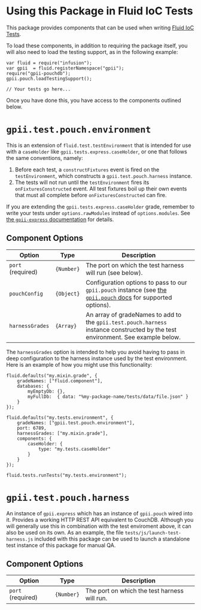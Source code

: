 # Using this Package in Fluid IoC Tests

This package provides components that can be used when writing [Fluid IoC Tests](http://docs.fluidproject.org/infusion/development/IoCTestingFramework.html).

To load these components, in addition to requiring the package itself, you will also need to load the testing support,
as in the following example:

```
var fluid = require("infusion");
var gpii  = fluid.registerNamespace("gpii");
require("gpii-pouchdb");
gpii.pouch.loadTestingSupport();

// Your tests go here...

```

Once you have done this, you have access to the components outlined below.

# `gpii.test.pouch.environment`

This is an extension of `fluid.test.testEnvironment` that is intended for use with a `caseHolder` like
`gpii.tests.express.caseHolder`, or one that follows the same conventions, namely:

1. Before each test, a `constructFixtures` event is fired on the `testEnvironment`, which constructs a `gpii.test.pouch.harness` instance.
2. The tests will not run until the `testEnvironment` fires its `onFixturesConstructed` event.  All test fixtures boil up their own events that must all complete before `onFixturesConstructed` can fire.

If you are extending the `gpii.tests.express.caseHolder` grade, remember to write your tests under  `options.rawModules`
instead of `options.modules`.  See [the `gpii-express` documentation](https://github.com/the-t-in-rtf/gpii-express/) for details.

## Component Options

| Option            | Type       | Description |
| ----------------- | ---------- | ----------- |
| `port` (required) | `{Number}` | The port on which the test harness will run (see below). |
| `pouchConfig`     | `{Object}` | Configuration options to pass to our `gpii.pouch` instance (see [the `gpii.pouch` docs](pouch-component.md) for supported options). |
| `harnessGrades`   | `{Array}`  | An array of gradeNames to add to the `gpii.test.pouch.harness` instance constructed by the test environment. See example below. |

The `harnessGrades` option is intended to help you avoid having to pass in deep configuration to the harness instance
used by the test environment.  Here is an example of how you might use this functionality:

```
fluid.defaults("my.mixin.grade", {
    gradeNames: ["fluid.component"],
    databases: {
        myEmptyDb: {},
        myFullDb:  { data: "%my-package-name/tests/data/file.json" }
    }
});

fluid.defaults("my.tests.environment", {
    gradeNames: ["gpii.test.pouch.environment"],
    port: 6789,
    harnessGrades: ["my.mixin.grade"],
    components: {
        caseHolder: {
            type: "my.tests.caseHolder"
        }
    }
});

fluid.tests.runTests("my.tests.environment");
```

# `gpii.test.pouch.harness`

An instance of `gpii.express` which has an instance of `gpii.pouch` wired into it.  Provides a working HTTP REST API
equivalent to CouchDB.  Although you will generally use this in combination with the test enviroment above, it can
also be used on its own. As an example, the file `tests/js/launch-test-harness.js` included with this package can be
used to launch a standalone test instance of this package for manual QA.

## Component Options

| Option            | Type       | Description |
| ----------------- | ---------- | ----------- |
| `port` (required) | `{Number}` | The port on which the test harness will run. |